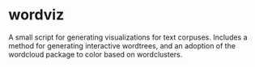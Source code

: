 # wordviz
A small script for generating visualizations for text corpuses. Includes a method for generating interactive wordtrees, and an adoption of the wordcloud package to color based on wordclusters.

